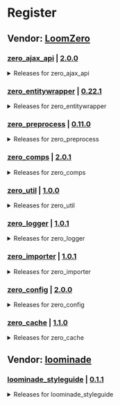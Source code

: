 # Register

## Vendor: [LoomZero](https://github.com/LoomZero?tab=repositories)

### [zero_ajax_api](https://github.com/LoomZero/zero_ajax_api) | [2.0.0](https://github.com/LoomZero/zero_ajax_api/releases/tag/2.0.0)
<details><summary>Releases for zero_ajax_api</summary>

- [version 2.0.0 - Drupal 10 support](https://github.com/LoomZero/zero_ajax_api/releases/tag/2.0.0)
- [version 1.2.0 - Update method `updateQuery` to allow set state](https://github.com/LoomZero/zero_ajax_api/releases/tag/1.2.0)
- [version 1.1.0 - add `request` method](https://github.com/LoomZero/zero_ajax_api/releases/tag/1.1.0)
- [version 1.0.1 - Support RenderableInterface in render](https://github.com/LoomZero/zero_ajax_api/releases/tag/1.0.1)
- [version 1.0.0 - Update plugin manager](https://github.com/LoomZero/zero_ajax_api/releases/tag/1.0.0)
- [version 0.2.0 - Add updateQuery function](https://github.com/LoomZero/zero_ajax_api/releases/tag/0.2.0)
- [version 0.1.2 - patch render function to consider parameter _format](https://github.com/LoomZero/zero_ajax_api/releases/tag/0.1.2)
- [version 0.1.1](https://github.com/LoomZero/zero_ajax_api/releases/tag/0.1.1)
- [version 0.1.0](https://github.com/LoomZero/zero_ajax_api/releases/tag/0.1.0)

</details>

### [zero_entitywrapper](https://github.com/LoomZero/zero_entitywrapper) | [0.22.1](https://github.com/LoomZero/zero_entitywrapper/releases/tag/0.22.1)
<details><summary>Releases for zero_entitywrapper</summary>

- [version 0.22.1 - add view title metods](https://github.com/LoomZero/zero_entitywrapper/releases/tag/0.22.1)
- [version 0.22.0 - Drupal 10 Support](https://github.com/LoomZero/zero_entitywrapper/releases/tag/0.22.0)
- [version 0.21.0 - add getUrl() support for file entity and D10 fix](https://github.com/LoomZero/zero_entitywrapper/releases/tag/0.21.0)
- [version 0.20.1 - add exception if no entity is loaded](https://github.com/LoomZero/zero_entitywrapper/releases/tag/0.20.1)
- [version 0.20.0 - Add ignore symbols to date range merged](https://github.com/LoomZero/zero_entitywrapper/releases/tag/0.20.0)
- [version 0.19.0 - fix field template](https://github.com/LoomZero/zero_entitywrapper/releases/tag/0.19.0)
- [version 0.18.2 - fix array methods from collections](https://github.com/LoomZero/zero_entitywrapper/releases/tag/0.18.2)
- [version 0.18.1 - add extractLinkData](https://github.com/LoomZero/zero_entitywrapper/releases/tag/0.18.1)
- [version 0.18.0 - Add sort input](https://github.com/LoomZero/zero_entitywrapper/releases/tag/0.18.0)
- [version 0.17.2 - preview fix for multiple paragraphs load](https://github.com/LoomZero/zero_entitywrapper/releases/tag/0.17.2)
- [version 0.17.1 - more support for empty collection and more](https://github.com/LoomZero/zero_entitywrapper/releases/tag/0.17.1)
- [version 0.17.0 - add support for view show all and always array return](https://github.com/LoomZero/zero_entitywrapper/releases/tag/0.17.0)
- [version 0.16.1 - getLink method use the label of an entity](https://github.com/LoomZero/zero_entitywrapper/releases/tag/0.16.1)
- [version 0.16.0 - add method to render items as elements](https://github.com/LoomZero/zero_entitywrapper/releases/tag/0.16.0)
- [version 0.15.7 - add auto include support for block_content (Layoutbuilder)](https://github.com/LoomZero/zero_entitywrapper/releases/tag/0.15.7)
- [version 0.15.6 - fix patch again](https://github.com/LoomZero/zero_entitywrapper/releases/tag/0.15.6)
- [version 0.15.5 - fix last patch](https://github.com/LoomZero/zero_entitywrapper/releases/tag/0.15.5)
- [version 0.15.4 - Performance Patch for multiple Entity Load](https://github.com/LoomZero/zero_entitywrapper/releases/tag/0.15.4)
- [version 0.15.3 - patch js for settings.js](https://github.com/LoomZero/zero_entitywrapper/releases/tag/0.15.3)
- [version 0.15.2 - added config method and remove jquery](https://github.com/LoomZero/zero_entitywrapper/releases/tag/0.15.2)
- [version 0.15.1 - add more deprecation messages and update config form](https://github.com/LoomZero/zero_entitywrapper/releases/tag/0.15.1)
- [version 0.15.0 - add ViewWrapper Url and Link method](https://github.com/LoomZero/zero_entitywrapper/releases/tag/0.15.0)
- [version 0.14.1 - change wrapper attribute key to element](https://github.com/LoomZero/zero_entitywrapper/releases/tag/0.14.1)
- [version 0.14.0 - Drupal 10 support](https://github.com/LoomZero/zero_entitywrapper/releases/tag/0.14.0)
- [version 0.13.2 - update media methods](https://github.com/LoomZero/zero_entitywrapper/releases/tag/0.13.2)
- [version 0.13.1 - Update RenderItemWrapper and deprecation log](https://github.com/LoomZero/zero_entitywrapper/releases/tag/0.13.1)
- [version 0.13.0 - add collection item wrapper functions](https://github.com/LoomZero/zero_entitywrapper/releases/tag/0.13.0)
- [version 0.12.1 - Allow empty fields for media & medias](https://github.com/LoomZero/zero_entitywrapper/releases/tag/0.12.1)
- [version 0.12.0 - Add intern media template](https://github.com/LoomZero/zero_entitywrapper/releases/tag/0.12.0)
- [version 0.11.6 - ViewWrapper::getResultMeta() division by zero](https://github.com/LoomZero/zero_entitywrapper/releases/tag/0.11.6)

</details>

### [zero_preprocess](https://github.com/LoomZero/zero_preprocess) | [0.11.0](https://github.com/LoomZero/zero_preprocess/releases/tag/0.11.0)
<details><summary>Releases for zero_preprocess</summary>

- [version 0.11.0 - Drupal 10 support](https://github.com/LoomZero/zero_preprocess/releases/tag/0.11.0)
- [version 0.10.0 - remove getKey method && add component feature](https://github.com/LoomZero/zero_preprocess/releases/tag/0.10.0)
- [version 0.9.4 - load settings only once in components](https://github.com/LoomZero/zero_preprocess/releases/tag/0.9.4)
- [version 0.9.3 - Update cookie dependency](https://github.com/LoomZero/zero_preprocess/releases/tag/0.9.3)
- [version 0.9.2 - transition with option initTime](https://github.com/LoomZero/zero_preprocess/releases/tag/0.9.2)
- [version 0.9.1 - Update transitions](https://github.com/LoomZero/zero_preprocess/releases/tag/0.9.1)
- [version 0.9.0 - transitions](https://github.com/LoomZero/zero_preprocess/releases/tag/0.9.0)
- [version 0.8.0 - breaking update `createTemplate`](https://github.com/LoomZero/zero_preprocess/releases/tag/0.8.0)
- [version 0.7.0 - Add theme builder functions](https://github.com/LoomZero/zero_preprocess/releases/tag/0.7.0)
- [version 0.6.1 - Attach function can not use the context](https://github.com/LoomZero/zero_preprocess/releases/tag/0.6.1)
- [version 0.6.0 - add js cookies support for components](https://github.com/LoomZero/zero_preprocess/releases/tag/0.6.0)
- [version 0.5.0 - Update ZeroComponent.js](https://github.com/LoomZero/zero_preprocess/releases/tag/0.5.0)
- [version 0.4.0](https://github.com/LoomZero/zero_preprocess/releases/tag/0.4.0)
- [version 0.3.0](https://github.com/LoomZero/zero_preprocess/releases/tag/0.3.0)
- [version 0.2.0](https://github.com/LoomZero/zero_preprocess/releases/tag/0.2.0)
- [version 0.1.2](https://github.com/LoomZero/zero_preprocess/releases/tag/0.1.2)
- [version 0.0.2](https://github.com/LoomZero/zero_preprocess/releases/tag/0.0.2)
- [version 0.0.1](https://github.com/LoomZero/zero_preprocess/releases/tag/0.0.1)

</details>

### [zero_comps](https://github.com/LoomZero/zero_comps) | [2.0.1](https://github.com/LoomZero/zero_comps/releases/tag/2.0.1)
<details><summary>Releases for zero_comps</summary>

- [version 2.0.1 - init update of filters](https://github.com/LoomZero/zero_comps/releases/tag/2.0.1)
- [version 2.0.0 - Drupal 10 support](https://github.com/LoomZero/zero_comps/releases/tag/2.0.0)
- [version 1.0.2 - fix versions](https://github.com/LoomZero/zero_comps/releases/tag/1.0.2)
- [version 1.0.1 - update theme builder](https://github.com/LoomZero/zero_comps/releases/tag/1.0.1)
- [version 1.0.0 - first release comp zero-view](https://github.com/LoomZero/zero_comps/releases/tag/1.0.0)

</details>

### [zero_util](https://github.com/LoomZero/zero_util) | [1.0.0](https://github.com/LoomZero/zero_util/releases/tag/1.0.0)
<details><summary>Releases for zero_util</summary>

- [version 1.0.0](https://github.com/LoomZero/zero_util/releases/tag/1.0.0)
- [version 0.1.0 - initial release](https://github.com/LoomZero/zero_util/releases/tag/0.1.0)

</details>

### [zero_logger](https://github.com/LoomZero/zero_logger) | [1.0.1](https://github.com/LoomZero/zero_logger/releases/tag/1.0.1)
<details><summary>Releases for zero_logger</summary>

- [version 1.0.1](https://github.com/LoomZero/zero_logger/releases/tag/1.0.1)
- [version 1.0.0 - First release](https://github.com/LoomZero/zero_logger/releases/tag/1.0.0)

</details>

### [zero_importer](https://github.com/LoomZero/zero_importer) | [1.0.1](https://github.com/LoomZero/zero_importer/releases/tag/1.0.1)
<details><summary>Releases for zero_importer</summary>

- [version 1.0.1](https://github.com/LoomZero/zero_importer/releases/tag/1.0.1)
- [version 1.0.0 - First release](https://github.com/LoomZero/zero_importer/releases/tag/1.0.0)

</details>

### [zero_config](https://github.com/LoomZero/zero_config) | [2.0.0](https://github.com/LoomZero/zero_config/releases/tag/2.0.0)
<details><summary>Releases for zero_config</summary>

- [version 2.0.0 - Cache Control](https://github.com/LoomZero/zero_config/releases/tag/2.0.0)
- [version 1.0.2 - fix managed files ](https://github.com/LoomZero/zero_config/releases/tag/1.0.2)
- [version 1.0.1 - Support managed_file](https://github.com/LoomZero/zero_config/releases/tag/1.0.1)
- [version 1.0.0 - First release](https://github.com/LoomZero/zero_config/releases/tag/1.0.0)

</details>

### [zero_cache](https://github.com/LoomZero/zero_cache) | [1.1.0](https://github.com/LoomZero/zero_cache/releases/tag/1.1.0)
<details><summary>Releases for zero_cache</summary>

- [version 1.1.0 - fix cache apply to add after preprocess](https://github.com/LoomZero/zero_cache/releases/tag/1.1.0)
- [version 1.0.0 - First release](https://github.com/LoomZero/zero_cache/releases/tag/1.0.0)

</details>


## Vendor: [loominade](https://github.com/loominade?tab=repositories)

### [loominade_styleguide](https://github.com/loominade/loominade_styleguide) | [0.1.1](https://github.com/loominade/loominade_styleguide/releases/tag/0.1.1)
<details><summary>Releases for loominade_styleguide</summary>

- [Here we go again](https://github.com/loominade/loominade_styleguide/releases/tag/0.1.1)

</details>

